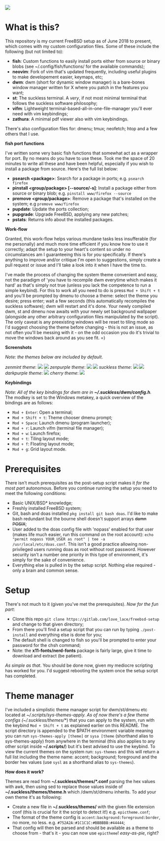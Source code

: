 ![](https://upload.wikimedia.org/wikipedia/en/thumb/d/df/Freebsd_logo.svg/500px-Freebsd_logo.svg.png) 
# What is this?
This repository is my current FreeBSD setup as of June 2018 to present, which comes with my custom configuration files. Some of these include the following (but not limited to): 
- **fish**: Custom functions to easily install ports either from source or binary blobs (see ~/.config/fish/functions/ for the available commands);
- **neovim**: Fork of vim that's updated frequently, including useful plugins to make developement easier, keymaps, etc;
- **dwm**: dwm (short for dynamic window manager) is a bare-bones window manager written for X where you patch in the features you want;
- **st**: The suckless terminal. A *very*, if not most minimal terminal that follows the suckless software philosophy;
- **vifm**: Lightweight terminal-based-all-in-one-file-manager you'll ever need with vim keybindings;
- **zathura**: A minimal pdf viewer also with vim keybindings.

There's also configuration files for: dmenu; tmux; neofetch; htop and a few others that I use.

**fish port functions**

I've written some very basic fish functions that somewhat act as a wrapper for port. By no means do you have to use these. Took me the space of 20 minutes to write all these and have been helpful, especially if you wish to install a package from source. Here's the full list below:
- **psearch \<package\>**: Search for a package in ports; e.g. ``psearch firefox``
- **pinstall \<group/package\> [--source/-s]**: Install a package either from source or binary blob; e.g. ``pinstall www/firefox --source``
- **premove \<group/package\>**: Remove a package that's installed on the system; e.g ``premove www/firefox``
- **pupdate**: Update the ports collection;
- **pupgrade**: Upgrade FreeBSD, applying any new patches;
- **pstats**: Returns info about the installed packages.

**Work-flow**

Granted, this work-flow helps various mundane tasks less insufferable (for me personally) and much more time efficient if you know how to use it correctly; adapt the setup to your heart's content so under no circumstances am I guaranteeing this is for *you* specifically. If there's anything to improve and/or critique I'm open to suggestions, simply create a pull request or issue and I'll take a look into it when I have the time to.

I've made the process of changing the system theme convenient and easy, not the paradigm of 'you have to recompile dwm everytime which makes it hard' as that's simply not true (unless you lack the competence to run a simple keybind). For this to work all you need to do is press ``Mod + Shift + t`` and you'll be prompted by dmenu to choose a theme: select the theme you desire; press enter; wait a few seconds (this automatically recompiles the suckless software); dwm will restart and it's done. Your newly compiled dwm, st and dmenu now awaits with your newly set background wallpaper (alongside any other arbitrary configuration files manipulated by the script). The only caveat is any preexisting windows will be reset to tiling mode so I'd suggest choosing the theme before changing - this is not an issue, as not often you'll be messing with it - on the odd occasion you do it's trivial to move the windows back around as you see fit. =)

**Screenshots**

*Note: the themes below are included by default*.

*zenmint theme*:
![](https://i.imgur.com/sUq2yzt.png) 
![](https://i.imgur.com/wJ2xaT5.png)
*zenpurple theme*:
![](https://i.imgur.com/P2iBvcX.png) 
![](https://i.imgur.com/ffUUPNZ.png)
*suckless theme*:
![](https://i.imgur.com/8bZ0WXg.png) 
![](https://i.imgur.com/avafFWE.png)
*darkpurple theme*:
![](https://i.imgur.com/kcQysdX.png) 
*cherry theme*:
![](https://i.imgur.com/NfSNkMj.png)

**Keybindings**

*Note: All of the key bindings for dwm are in **~/.suckless/dwm/config.h**.* The modkey is set to the Windows metakey, a quick overview of the bindings are as follows:
- ``Mod + Enter``: Open a terminal;
- ``Mod + Shift + t``: Theme chooser dmenu prompt;
- ``Mod + Space``: Launch dmenu (program launcher);
- ``Mod + r``: Launch vifm (terminal file manager);
- ``Mod + w``: Launch firefox;
- ``Mod + t``: Tiling layout mode;
- ``Mod + f``: Floating layout mode;
- ``Mod + g``: Grid layout mode.

# Prerequisites
There isn't much prerequisites as the post-setup script makes it *for the most part* autonomous. Before you continue running the setup you need to meet the following conditions:
- Basic UNIX/BSD* knowledge;
- Freshly installed FreeBSD system;
- Git, bash and doas installed ``pkg install git bash doas``. I'd like to make bash redundant but the bourne shell doesn't support arrays ~~damn POSIX~~;
- User added to the doas config file with 'nopass' enabled for that user (makes life much easier, run this command on the root account): ``echo "permit nopass YOUR_USER as root" | tee -a /usr/local/etc/doas.conf``. This isn't a good practice allowing non-privileged users running doas as root without root password. However security isn't a number one priority in this type of environment, it's simply for the sake of convenience.
- Everything else is pulled in by the setup script. Nothing else required - only a brain and common sense.

# Setup
There's not much to it (given you've met the prerequisites). *Now for the fun part*:
- Clone this repo ``git clone https://gitlab.com/love_lace/freebsd-setup`` and change to that given directory;
- From there you'll find a setup script that you can run by typing ``./post-install`` and everything else is done for you;
- The default shell is changed to fish so you'll be prompted to enter your password for the chsh command;
- Note: the **x11-fonts/nerd-fonts** package is fairly large, give it time to download and extract (be patient).

*As simple as that*. You should be done now, given my mediocre scripting has worked for you. I'd suggest rebooting the system once the setup script has completed.

# Theme manager
I've included a simplistic theme manager script for dwm/st/dmenu etc located at **~/.scripts/sys-themes-apply*. As of now there's a few theme configs (**~/.suckless/themes/**) that you can apply to the system, run with the keybind ``Mod + Shift + t`` as explained earlier on this README. The script directory is appended to the $PATH environment variable meaning you can run ``sys-themes-apply [theme]`` or ``sysa [theme`` (shorthand alias to sys-themes-apply) from anywhere in the terminal (this also applies to any other script inside **~/.scripts/**) but it's best advised to use the keybind. To view the current themes on the system run: ``sys-themes`` and this will return a full list including the theme name: accent; background; foreground and the border hex values (use ``sysl`` as a shorthand alias to ``sys-themes``). 

**How does it work?**

Themes are read from **~/.suckless/themes/\*.conf** parsing the hex values with awk, then using sed to replace those values inside of **~/.suckless/themes/theme.h** which /dwm/st/dmenu inherits. To add your own theme it's as following:
- Create a new file in **~/.suckless/themes/** with the given file extension conf (this is crucial for it the script to detect it!) e.g. ``epictheme.conf``;
- The format of the theme config is ``accent:background:foreground:border``, no more, no less. e.g. ``#752A2A:#1C1C1C:#BBBBBB:#44444``;
- That config will then be parsed and should be available as a theme to choose from - that's it - you can now use ``epictheme``! *easy-as-pie*, right?
